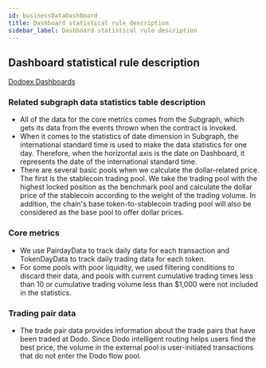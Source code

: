 ```yaml
---
id: businessDataDashboard
title: Dashboard statistical rule description
sidebar_label: Dashboard statistical rule description
---
```


## Dashboard statistical rule description
[Dodoex Dashboards](https://app.dodoex.io/dashboard)

### Related subgraph data statistics table description
 - All of the data for the core metrics comes from the Subgraph, which gets its data from the events thrown when the contract is invoked.
 - When it comes to the statistics of date dimension in Subgraph, the international standard time is used to make the data statistics for one day. Therefore, when the horizontal axis is the date on Dashboard, it represents the date of the international standard time.
 - There are several basic pools when we calculate the dollar-related price. The first is the stablecoin trading pool. We take the trading pool with the highest locked position as the benchmark pool and calculate the dollar price of the stablecoin according to the weight of the trading volume. In addition, the chain's base token-to-stablecoin trading pool will also be considered as the base pool to offer dollar prices.

### Core metrics
 - We use PairdayData to track daily data for each transaction and TokenDayData to track daily trading data for each token.
 - For some pools with poor liquidity, we used filtering conditions to discard their data, and pools with current cumulative trading times less than 10 or cumulative trading volume less than $1,000 were not included in the statistics.

### Trading pair data
 - The trade pair data provides information about the trade pairs that have been traded at Dodo. Since Dodo intelligent routing helps users find the best price, the volume in the external pool is user-initiated transactions that do not enter the Dodo flow pool.

